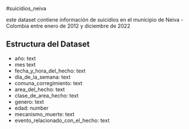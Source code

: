 #suicidios_neiva

este dataset contiene información de suicidios en el municipio de Neiva - Colombia entre enero de 2012 y diciembre de 2022

## Estructura del Dataset

 - año: text
 - mes text
 - fecha_y_hora_del_hecho: text
 - dia_de_la_semana: text
 - comuna_corregimiento: text
 - area_del_hecho: text
 - clase_de_area_hecho: text
 - genero: text
 - edad: number
 - mecanismo_muerte: text
 - evento_relacionado_con_el_hecho: text

